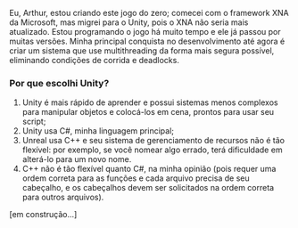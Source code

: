 Eu, Arthur, estou criando este jogo do zero; comecei com o framework XNA da Microsoft, mas migrei para o Unity, pois o XNA não seria mais atualizado. Estou programando o jogo há muito tempo e ele já passou por muitas versões. Minha principal conquista no desenvolvimento até agora é criar um sistema que use multithreading da forma mais segura possível, eliminando condições de corrida e deadlocks.

### Por que escolhi Unity?

1. Unity é mais rápido de aprender e possui sistemas menos complexos para manipular objetos e colocá-los em cena, prontos para usar seu script;
2. Unity usa C#, minha linguagem principal;
3. Unreal usa C++ e seu sistema de gerenciamento de recursos não é tão flexível: por exemplo, se você nomear algo errado, terá dificuldade em alterá-lo para um novo nome.
4. C++ não é tão flexível quanto C#, na minha opinião (pois requer uma ordem correta para as funções e cada arquivo precisa de seu cabeçalho, e os cabeçalhos devem ser solicitados na ordem correta para outros arquivos).

[em construção...]